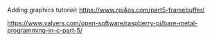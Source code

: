 Adding graphics tutorial:  https://www.rpi4os.com/part5-framebuffer/

https://www.valvers.com/open-software/raspberry-pi/bare-metal-programming-in-c-part-5/